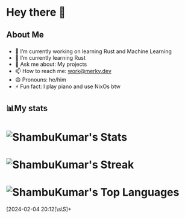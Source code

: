 # Hey there 👋


## About Me
###
- 🔭 I’m currently working on learning Rust and Machine Learning
- 🌱 I’m currently learning Rust
- 💬 Ask me about: My projects
- 📫 How to reach me: work@merky.dev
- 😄 Pronouns: he/him
- ⚡ Fun fact: I play piano and use NixOs btw
###

## 📊My stats

# ![ShambuKumar's Stats](https://github-readme-stats.vercel.app/api?username=The-Merky&theme=gruvbox&show_icons=true&hide_border=true&count_private=true)
# ![ShambuKumar's Streak](https://github-readme-streak-stats.herokuapp.com/?user=The-Merky&theme=gruvbox&hide_border=true)
# ![ShambuKumar's Top Languages](https://github-readme-stats.vercel.app/api/top-langs/?username=The-Merky&theme=gruvbox&show_icons=true&hide_border=true&)
[2024-02-04 20:12<!--START_SECTION:wakaweek-->[\s\S]+<!--END_SECTION:wakaweek-->

